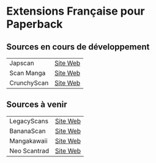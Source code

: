 # Extensions Française pour Paperback 

## Sources en cours de développement

|                   |                  |
| ---               | ---              |
| Japscan           | [Site Web](https://japscan.ws/) | *
| Scan Manga        | [Site Web](https://www.scan-manga.com/) | *
| CrunchyScan       | [Site Web](https://crunchyscan.fr/) | *

## Sources à venir

|                   |                  |
| ---               | ---              |
| LegacyScans       | [Site Web](https://legacy-scans.com/) |
| BananaScan        | [Site Web](https://banana-scan.com/) |
| Mangakawaii       | [Site Web](https://www.mangakawaii.net/) | *
| Neo Scantrad      | [Site Web](https://neo-scantrad.xyz/) |





